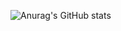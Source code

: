 ![Anurag's GitHub stats](https://github-readme-stats.vercel.app/api?username=hasiya2004&show_icons=true&theme=radical)
